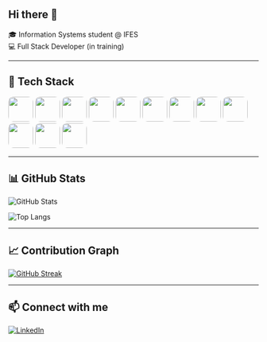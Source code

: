 ## Hi there 👋

🎓 Information Systems student @ IFES  
💻 Full Stack Developer (in training)  

---

## 🚀 Tech Stack
<p align="left">
  <img src="https://cdn.jsdelivr.net/gh/devicons/devicon/icons/python/python-original.svg" width="50" height="50" style="border-radius:10px;" />
  <img src="https://cdn.jsdelivr.net/gh/devicons/devicon/icons/javascript/javascript-original.svg" width="50" height="50" style="border-radius:10px;" />
  <img src="https://cdn.jsdelivr.net/gh/devicons/devicon/icons/csharp/csharp-original.svg" width="50" height="50" style="border-radius:10px;" />
  <img src="https://cdn.jsdelivr.net/gh/devicons/devicon/icons/nodejs/nodejs-original.svg" width="50" height="50" style="border-radius:10px;" />
  <img src="https://cdn.jsdelivr.net/gh/devicons/devicon/icons/vuejs/vuejs-original.svg" width="50" height="50" style="border-radius:10px;" />
  <img src="https://cdn.jsdelivr.net/gh/devicons/devicon/icons/laravel/laravel-plain.svg" width="50" height="50" style="border-radius:10px;" />
  <img src="https://cdn.jsdelivr.net/gh/devicons/devicon/icons/php/php-original.svg" width="50" height="50" style="border-radius:10px;" />
  <img src="https://cdn.jsdelivr.net/gh/devicons/devicon/icons/flutter/flutter-original.svg" width="50" height="50" style="border-radius:10px;" />
  <img src="https://cdn.jsdelivr.net/gh/devicons/devicon/icons/dart/dart-original.svg" width="50" height="50" style="border-radius:10px;" />
  <img src="https://cdn.jsdelivr.net/gh/devicons/devicon/icons/mysql/mysql-original.svg" width="50" height="50" style="border-radius:10px;" />
  <img src="https://cdn.jsdelivr.net/gh/devicons/devicon/icons/html5/html5-original.svg" width="50" height="50" style="border-radius:10px;" />
  <img src="https://cdn.jsdelivr.net/gh/devicons/devicon/icons/css3/css3-original.svg" width="50" height="50" style="border-radius:10px;" />
</p>


---

## 📊 GitHub Stats
![GitHub Stats](https://github-readme-stats.vercel.app/api?username=larissabrangel&show_icons=true&theme=tokyonight)  

![Top Langs](https://github-readme-stats.vercel.app/api/top-langs/?username=larissabrangel&langs_count=12&layout=compact&theme=tokyonight)

---

## 📈 Contribution Graph
[![GitHub Streak](https://streak-stats.demolab.com?user=larissabrangel&theme=tokyonight&hide_border=true)](https://git.io/streak-stats)

---

## 📫 Connect with me
[![LinkedIn](https://img.shields.io/badge/LinkedIn-0A66C2?style=for-the-badge&logo=linkedin&logoColor=white)](https://www.linkedin.com/in/larissa-rangel-637458250/)

